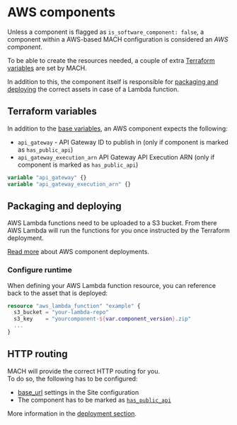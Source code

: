 # AWS components

Unless a component is flagged as `is_software_component: false`, a component within a AWS-based MACH configuration is considered an *AWS component*.

To be able to create the resources needed, a couple of extra [Terraform variables](#terraform-variables) are set by MACH.

In addition to this, the component itself is responsible for [packaging and deploying](#packaging-and-deploying) the correct assets in case of a Lambda function.

## Terraform variables

In addition to the [base variables](./index.md#required-variables), an AWS component expects the following:

- `api_gateway` - API Gateway ID to publish in (only if component is marked as `has_public_api`)
- `api_gateway_execution_arn` API Gateway API Execution ARN (only if component is marked as `has_public_api`)


```terraform
variable "api_gateway" {}
variable "api_gateway_execution_arn" {}
```

## Packaging and deploying

AWS Lambda functions need to be uploaded to a S3 bucket. From there AWS Lambda will run the functions for you once instructed by the Terraform deployment.

[Read more](../deployment/components.md#on-aws) about AWS component deployments.

### Configure runtime
When defining your AWS Lambda function resource, you can reference back to the asset that is deployed:

```terraform
resource "aws_lambda_function" "example" {
  s3_bucket = "your-lambda-repo"
  s3_key    = "yourcomponent-${var.component_version}.zip"
  ...
}
```
## HTTP routing

MACH will provide the correct HTTP routing for you.<br>
To do so, the following has to be configured:

- [base_url](../syntax.md#sites) settings in the Site configuration
- The component has to be marked as [`has_public_api`](../syntax.md#components)

More information in the [deployment section](../deployment/config.md#aws-deployments).


